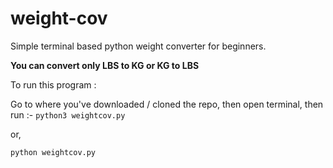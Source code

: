# weight-cov
Simple terminal based python weight converter for beginners. 

**You can convert only LBS to KG or KG to LBS**

To run this program :

Go to where you've downloaded / cloned the repo, then open terminal,
then run :- `python3 weightcov.py`

or,

`python weightcov.py`

